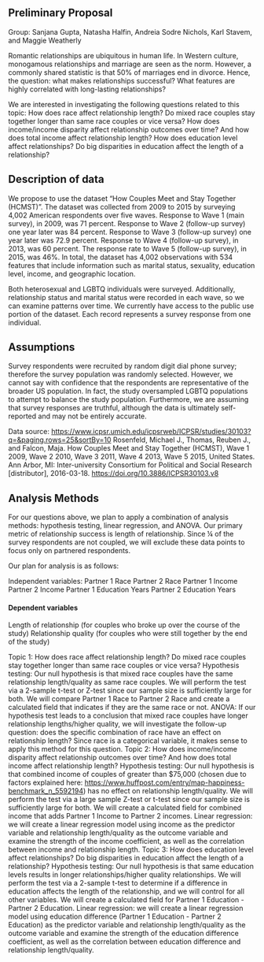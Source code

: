 ## Preliminary Proposal

Group: Sanjana Gupta, Natasha Halfin, Andreia Sodre Nichols, Karl Stavem, and Maggie Weatherly

Romantic relationships are ubiquitous in human life. In Western culture, monogamous relationships and marriage are seen as the norm. However, a commonly shared statistic is that 50% of marriages end in divorce. Hence, the question: what makes relationships successful? What features are highly correlated with long-lasting relationships? 

We are interested in investigating the following questions related to this topic:
How does race affect relationship length? Do mixed race couples stay together longer than same race couples or vice versa?
How does income/income disparity affect relationship outcomes over time? And how does total income affect relationship length?
How does education level affect relationships? Do big disparities in education affect the length of a relationship? 

## Description of data
We propose to use the dataset “How Couples Meet and Stay Together (HCMST)”. The dataset was collected from 2009 to 2015 by surveying 4,002 American respondents over five waves. Response to Wave 1 (main survey), in 2009,  was 71 percent. Response to Wave 2 (follow-up survey) one year later was 84 percent. Response to Wave 3 (follow-up survey) one year later was 72.9 percent. Response to Wave 4 (follow-up survey), in 2013, was 60 percent. The response rate to Wave 5 (follow-up survey), in 2015, was 46%. In total, the dataset has 4,002 observations with 534 features that include information such as marital status, sexuality, education level, income, and geographic location.

Both heterosexual and LGBTQ individuals were surveyed. Additionally, relationship status and marital status were recorded in each wave, so we can examine patterns over time. We currently have access to the public use portion of the dataset. Each record represents a survey response from one individual.

## Assumptions
Survey respondents were recruited by random digit dial phone survey; therefore the survey population was randomly selected. However, we cannot say with confidence that the respondents are representative of the broader US population. In fact, the study oversampled LGBTQ populations to attempt to balance the study population. Furthermore, we are assuming that survey responses are truthful, although the data is ultimately self-reported and may not be entirely accurate.

Data source: 
https://www.icpsr.umich.edu/icpsrweb/ICPSR/studies/30103?q=&paging.rows=25&sortBy=10
Rosenfeld, Michael J., Thomas, Reuben J., and Falcon, Maja. How Couples Meet and Stay Together (HCMST), Wave 1 2009, Wave 2 2010, Wave 3 2011, Wave 4 2013, Wave 5 2015, United States. Ann Arbor, MI: Inter-university Consortium for Political and Social Research [distributor], 2016-03-18. https://doi.org/10.3886/ICPSR30103.v8


## Analysis Methods
For our questions above, we plan to apply a combination of analysis methods: hypothesis testing, linear regression, and ANOVA. Our primary metric of relationship success is length of relationship. Since ¼ of the survey respondents are not coupled, we will exclude these data points to focus only on partnered respondents.

Our plan for analysis is as follows:

Independent variables:
Partner 1 Race
Partner 2 Race
Partner 1 Income
Partner 2 Income
Partner 1 Education Years
Partner 2 Education Years

#### Dependent variables
Length of relationship (for couples who broke up over the course of the study)
Relationship quality (for couples who were still together by the end of the study)

Topic 1: How does race affect relationship length? Do mixed race couples stay together longer than same race couples or vice versa?
Hypothesis testing: Our null hypothesis is that mixed race couples have the same relationship length/quality as same race couples. We will perform the test via a 2-sample t-test or Z-test since our sample size is sufficiently large for both. We will compare Partner 1 Race to Partner 2 Race and create a calculated field that indicates if they are the same race or not.
ANOVA:  If our hypothesis test leads to a conclusion that mixed race couples have longer relationship lengths/higher quality, we will investigate the follow-up question: does the specific combination of race have an effect on relationship length? Since race is a categorical variable, it makes sense to apply this method for this question. 
Topic 2: How does income/income disparity affect relationship outcomes over time? And how does total income affect relationship length?
Hypothesis testing: Our null hypothesis is that combined income of couples of greater than $75,000 (chosen due to factors explained here: https://www.huffpost.com/entry/map-happiness-benchmark_n_5592194) has no effect on relationship length/quality. We will perform the test via a large sample Z-test or  t-test since our sample size is sufficiently large for both. We will create a calculated field for combined income that adds Partner 1 Income to Partner 2 incomes.
Linear regression: we will create a linear regression model using income as the predictor variable and relationship length/quality as the outcome variable and examine the strength of the income coefficient, as well as the correlation between income and relationship length.
Topic 3: How does education level affect relationships? Do big disparities in education affect the length of a relationship? 
Hypothesis testing: Our null hypothesis is that same education levels results in longer relationships/higher quality relationships. We will perform the test via a 2-sample t-test to determine if a difference in education affects the length of the relationship, and we will control for all other variables. We will create a calculated field for Partner 1 Education - Partner 2 Education.
Linear regression: we will create a linear regression model using education difference (Partner 1 Education - Partner 2 Education) as the predictor variable and relationship length/quality as the outcome variable and examine the strength of the education difference coefficient, as well as the correlation between education difference and relationship length/quality.
